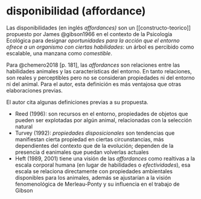 # disponibilidad (affordance)
Las disponibilidades (en inglés *affordances)* son un [[constructo-teorico]] propuesto por James @gibson1966 en el contexto de la Psicología Ecológica para designar *oportunidades para la acción que el entorno ofrece a un organismo con ciertas habilidades*: un árbol es percibido como escalable, una manzana como *comestible*. 

Para @chemero2018 [p. 181], las *affordances* son relaciones entre las habilidades animales y las características del entorno. En tanto relaciones, son reales y perceptibles pero no se consideran propiedades ni del entorno ni del animal. Para el autor, esta definición es más ventajosa que otras elaboraciones previas.

El autor cita algunas definiciones previas a su propuesta.

- Reed (1996): son recursos en el entorno, propiedades de objetos que pueden ser explotadas por algún animal, relacionadas con la selección natural
- Turvey (1992): *propiedades disposicionales* son tendencias que manifiestan cierta propiedad en ciertas circunstancias, más dependientes del contexto que de la evolución; dependen de la presencia d eanimales que puedan volverlas actuales
- Heft (1989, 2001) tiene una visión de las *affordances* como realtivas a la escala corporal humana (en lugar de habilidades o *efectividades*), esa escala se relaciona directamente con propiedades ambientales disponibles para los animales, además se ajustarían a la visión fenomenológica de Merleau-Ponty y su influencia en el trabajo de Gibson
